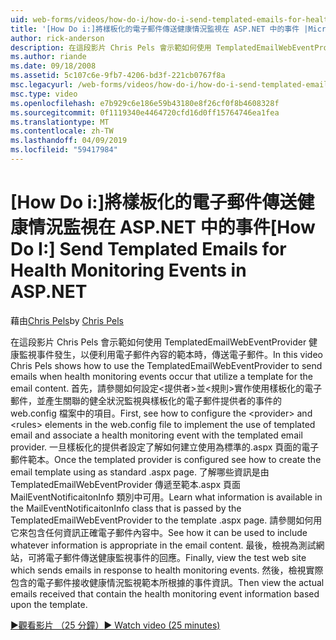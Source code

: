 ```yaml
---
uid: web-forms/videos/how-do-i/how-do-i-send-templated-emails-for-health-monitoring-events-in-aspnet
title: '[How Do i:]將樣板化的電子郵件傳送健康情況監視在 ASP.NET 中的事件 |Microsoft Docs'
author: rick-anderson
description: 在這段影片 Chris Pels 會示範如何使用 TemplatedEmailWebEventProvider 傳送電子郵件健康監視事件發生時，利用 t 的範本...
ms.author: riande
ms.date: 09/18/2008
ms.assetid: 5c107c6e-9fb7-4206-bd3f-221cb0767f8a
msc.legacyurl: /web-forms/videos/how-do-i/how-do-i-send-templated-emails-for-health-monitoring-events-in-aspnet
msc.type: video
ms.openlocfilehash: e7b929c6e186e59b43180e8f26cf0f8b4608328f
ms.sourcegitcommit: 0f1119340e4464720cfd16d0ff15764746ea1fea
ms.translationtype: MT
ms.contentlocale: zh-TW
ms.lasthandoff: 04/09/2019
ms.locfileid: "59417984"
---
```

# <a name="how-do-i-send-templated-emails-for-health-monitoring-events-in-aspnet"></a><span data-ttu-id="553da-103">[How Do i:]將樣板化的電子郵件傳送健康情況監視在 ASP.NET 中的事件</span><span class="sxs-lookup"><span data-stu-id="553da-103">[How Do I:] Send Templated Emails for Health Monitoring Events in ASP.NET</span></span>

<span data-ttu-id="553da-104">藉由[Chris Pels](https://twitter.com/chrispels)</span><span class="sxs-lookup"><span data-stu-id="553da-104">by [Chris Pels](https://twitter.com/chrispels)</span></span>

<span data-ttu-id="553da-105">在這段影片 Chris Pels 會示範如何使用 TemplatedEmailWebEventProvider 健康監視事件發生，以便利用電子郵件內容的範本時，傳送電子郵件。</span><span class="sxs-lookup"><span data-stu-id="553da-105">In this video Chris Pels shows how to use the TemplatedEmailWebEventProvider to send emails when health monitoring events occur that utilize a template for the email content.</span></span> <span data-ttu-id="553da-106">首先，請參閱如何設定&lt;提供者&gt;並&lt;規則&gt;實作使用樣板化的電子郵件，並產生關聯的健全狀況監視與樣板化的電子郵件提供者的事件的 web.config 檔案中的項目。</span><span class="sxs-lookup"><span data-stu-id="553da-106">First, see how to configure the &lt;provider&gt; and &lt;rules&gt; elements in the web.config file to implement the use of templated email and associate a health monitoring event with the templated email provider.</span></span> <span data-ttu-id="553da-107">一旦樣板化的提供者設定了解如何建立使用為標準的.aspx 頁面的電子郵件範本。</span><span class="sxs-lookup"><span data-stu-id="553da-107">Once the templated provider is configured see how to create the email template using as standard .aspx page.</span></span> <span data-ttu-id="553da-108">了解哪些資訊是由 TemplatedEmailWebEventProvider 傳遞至範本.aspx 頁面 MailEventNotificaitonInfo 類別中可用。</span><span class="sxs-lookup"><span data-stu-id="553da-108">Learn what information is available in the MailEventNotificaitonInfo class that is passed by the TemplatedEmailWebEventProvider to the template .aspx page.</span></span> <span data-ttu-id="553da-109">請參閱如何用它來包含任何資訊正確電子郵件內容中。</span><span class="sxs-lookup"><span data-stu-id="553da-109">See how it can be used to include whatever information is appropriate in the email content.</span></span> <span data-ttu-id="553da-110">最後，檢視為測試網站，可將電子郵件傳送健康監視事件的回應。</span><span class="sxs-lookup"><span data-stu-id="553da-110">Finally, view the test web site which sends emails in response to health monitoring events.</span></span> <span data-ttu-id="553da-111">然後，檢視實際包含的電子郵件接收健康情況監視範本所根據的事件資訊。</span><span class="sxs-lookup"><span data-stu-id="553da-111">Then view the actual emails received that contain the health monitoring event information based upon the template.</span></span>

[<span data-ttu-id="553da-112">&#9654;觀看影片 （25 分鐘）</span><span class="sxs-lookup"><span data-stu-id="553da-112">&#9654; Watch video (25 minutes)</span></span>](https://channel9.msdn.com/Blogs/ASP-NET-Site-Videos/how-do-i-send-templated-emails-for-health-monitoring-events-in-aspnet)
